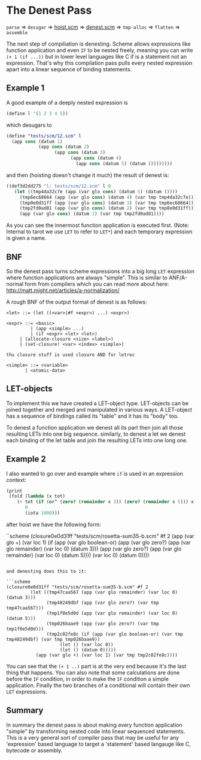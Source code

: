 # The Denest Pass

`parse` => `desugar` => [hoist.scm](https://notabug.org/rain1/tarrochi/src/master/compiler/passes/hoist.scm) => [denest.scm](https://notabug.org/rain1/tarrochi/src/master/compiler/passes/denest.scm) => `tmp-alloc` => `flatten` => `assemble`

The next step of compiliation is denesting. Scheme allows expressions like function application and even `IF` to be nested freely, meaning you can write `(+ 1 (if ...))` but in lower level languages like C if is a statement not an expression. That's why this compilation pass pulls every nested expression apart into a linear sequence of binding statements.

## Example 1

A good example of a deeply nested expression is

```scheme
(define l '(1 2 3 4 5))
```

which desugars to

```scheme
(define "tests/scm/12.scm" l
  (app cons (datum 1)
            (app cons (datum 2)
	              (app cons (datum 3)
		                (app cons (datum 4)
				          (app cons (datum 5) (datum ())))))))
```

and then (hoisting doesn't change it much) the result of denest is:

```scheme
((def3d2dd275 "l: tests/scm/12.scm" l 0
   (let ((tmp4da32c7e (app (var glo cons) (datum 5) (datum ())))
	 (tmp6ec68664 (app (var glo cons) (datum 4) (var tmp tmp4da32c7e)))
	 (tmp0e0d31ff (app (var glo cons) (datum 3) (var tmp tmp6ec68664)))
	 (tmp2fd0ad81 (app (var glo cons) (datum 2) (var tmp tmp0e0d31ff))))
     (app (var glo cons) (datum 1) (var tmp tmp2fd0ad81))))
```

As you can see the innermost function application is executed first. (Note: Internal to tarot we use `LET` to refer to `LET*`) and each temporary expression is given a name.

## BNF

So the denest pass turns scheme expressions into a big long `LET` expression where function applications are always "simple". This is similar to ANF/A-normal form from compilers which you can read more about here: http://matt.might.net/articles/a-normalization/

A rough BNF of the output format of denest is as follows:

```
<let> ::= (let ((<var>|#f <expr>) ...) <expr>)

<expr> ::= <basic>
         | (app <simple> ...)
         | (if <expr> <let> <let>)
	 | (allocate-closure <size> <label>)
	 | (set-closure! <var> <index> <simple>)

thu closure stuff is used closure AND for letrec

<simple> ::= <variable>
   	   | <atomic-data>
```

## LET-objects

To implement this we have created a LET-object type. LET-objects can be joined together and merged and manipulated in various ways. A LET-object has a sequence of bindings called its "table" and it has its "body" too.

To denest a function application we denest all its part then join all those resulting LETs into one big sequence. similarly, to denest a let we denest each binding of the let table and join the resulting LETs into one long one.


## Example 2

I also wanted to go over and example where `if` is used in an expression context:

```scheme
(print
 (fold (lambda (x tot)
 	(+ tot (if (or^ (zero? (remainder x 3)) (zero? (remainder x 5))) x 0)))
       0
       (iota 1000)))
```

after hoist we have the following form:

``scheme
(closure0e0d31ff "tests/scm/rosetta-sum35-b.scm" #f 2
		 (app (var glo +) (var loc 1)
		      (if (app (var glo boolean-or) (app (var glo zero?) (app (var glo remainder) (var loc 0) (datum 3)))
			       (app (var glo zero?) (app (var glo remainder) (var loc 0) (datum 5))))
			  (var loc 0)
			  (datum 0))))
```

and denesting does this to it:

```scheme
(closure0e0d31ff "tests/scm/rosetta-sum35-b.scm" #f 2
		 (let ((tmp47caa567 (app (var glo remainder) (var loc 0) (datum 3)))
		       (tmp48249dbf (app (var glo zero?) (var tmp tmp47caa567)))
		       (tmp1f0e5d0d (app (var glo remainder) (var loc 0) (datum 5)))
		       (tmp026baae9 (app (var glo zero?) (var tmp tmp1f0e5d0d)))
		       (tmp2c02fe8c (if (app (var glo boolean-or) (var tmp tmp48249dbf) (var tmp tmp026baae9))
					(let () (var loc 0))
					(let () (datum 0)))))
		   (app (var glo +) (var loc 1) (var tmp tmp2c02fe8c))))
```

You can see that the `(+ 1 ..)` part is at the very end because it's the last thing that happens. 
You can also note that some calculations are done before the `IF` condition, in order to make the `IF` condition a simple application. Finally the two branches of a conditional will contain their own `LET` expressions.

## Summary

In summary the denest pass is about making every function application "simple" by transforming nested code into linear sequenced statements. This is a very general sort of compiler pass that may be useful for any 'expression' based language to target a 'statement' based langauge like C, bytecode or assembly.

